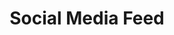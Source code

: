 ---
title: "Social Media Feed"
blurb: "This is a dynamic social media feed that provides users with a customizable interface through different themes. Admin abilities, connecting users with unique permissions such as moderating."
image: "/images/ex4.png"
techUsed: [
"MySQL",
"PHP (Laravel framework)",
"Bootstrap",
"JavaScript (form validation)"
]
challenges: [
"Developing a dynamic social media feed using PHP within the Laravel framework pushed me to explore back-end development and combine it with front-end code."
]
futureImprovements: [
"Implement a robust user authentication system for enhanced security.",
"Expand administrative abilities for moderation."
]
borderColor: "#FFC736"
imageBorderColor: "#9C333E"
---